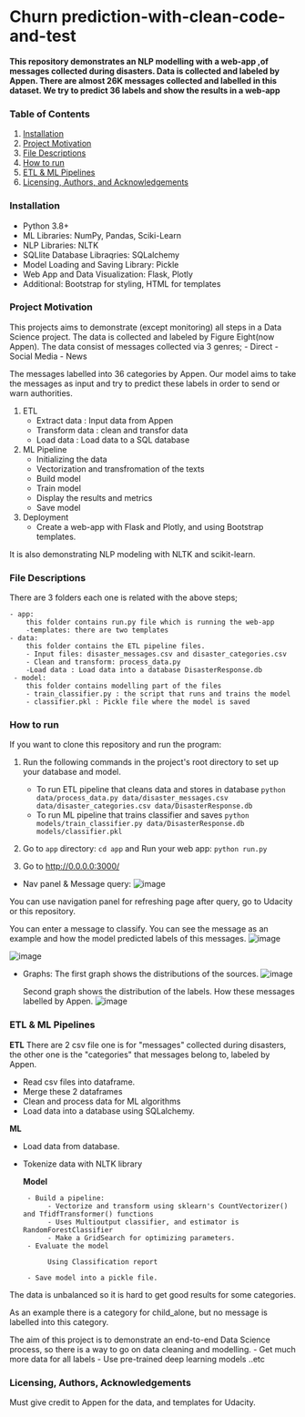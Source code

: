 # Churn prediction-with-clean-code-and-test

**This repository demonstrates an NLP modelling with a web-app ,of messages collected during disasters.
Data is collected and labeled by Appen. There are almost 26K messages collected and labelled in this dataset.
We try to predict 36 labels and show the results in a web-app**

### Table of Contents

1. [Installation](#installation)
2. [Project Motivation](#motivation)
3. [File Descriptions](#files)
4. [How to run](#run)
5. [ETL & ML Pipelines](#model)
6. [Licensing, Authors, and Acknowledgements](#licensing)

### Installation <a name="installation"></a>
- Python 3.8+
- ML Libraries: NumPy, Pandas, Sciki-Learn
- NLP Libraries: NLTK
- SQLlite Database Libraqries: SQLalchemy
- Model Loading and Saving Library: Pickle
- Web App and Data Visualization: Flask, Plotly
- Additional: Bootstrap for styling, HTML for templates


### Project Motivation<a name="motivation"></a>
This projects aims to demonstrate (except monitoring) all steps in a Data Science project.
The data is collected and labeled by Figure Eight(now Appen). The data consist of messages collected via 3 genres;
    - Direct
    - Social Media
    - News
    
The messages labelled into 36 categories by Appen.
Our model aims to take the messages as input and try to predict these labels in order to send or warn authorities.

1. ETL
    - Extract data : Input data from Appen
    - Transform data : clean  and transfor data
    - Load data : Load data to a SQL database
2. ML Pipeline
    - Initializing the data
    - Vectorization and transfromation of the texts
    - Build model
    - Train model
    - Display the results and metrics
    - Save model
3. Deployment 
    - Create a web-app with Flask and Plotly, and using Bootstrap templates.

It is also demonstrating NLP modeling with NLTK and scikit-learn.


### File Descriptions <a name="files"></a>

There are 3 folders each one is related with the above steps;

    - app:
        this folder contains run.py file which is running the web-app
        -templates: there are two templates
    - data:
        this folder contains the ETL pipeline files.
        - Input files: disaster_messages.csv and disaster_categories.csv
        - Clean and transform: process_data.py
        -Load data : Load data into a database DisasterResponse.db
     - model:
        this folder contains modelling part of the files
        - train_classifier.py : the script that runs and trains the model
        - classifier.pkl : Pickle file where the model is saved
        

### How to run <a name="run"></a>

If you want to clone this repository and run the program:

1. Run the following commands in the project's root directory to set up your database and model.

    - To run ETL pipeline that cleans data and stores in database
        `python data/process_data.py data/disaster_messages.csv data/disaster_categories.csv data/DisasterResponse.db`
    - To run ML pipeline that trains classifier and saves
        `python models/train_classifier.py data/DisasterResponse.db models/classifier.pkl`

2. Go to `app` directory: `cd app` and Run your web app: `python run.py`

3. Go to http://0.0.0.0:3000/

- Nav panel & Message query:
![image](https://user-images.githubusercontent.com/85060022/157391053-0a674e54-0270-4c6c-aebe-1a15a580a980.png)

You can use navigation panel for refreshing page after query, go to Udacity or this repository.

You can enter a message to classify. You can see the message as an example and how the model predicted labels of this messages.
![image](https://user-images.githubusercontent.com/85060022/157391260-b1071b07-5e56-4405-a3b0-d6c8074fec26.png)

![image](https://user-images.githubusercontent.com/85060022/157391330-726853e1-3523-4145-b05c-7ab9ded78dd1.png)


- Graphs:
    The first graph shows the distributions of the sources.
![image](https://user-images.githubusercontent.com/85060022/157391758-ede21116-9cb8-437a-9f79-1c30add6f5e1.png)

    Second graph  shows the distribution of the labels. How these messages labelled by Appen.
![image](https://user-images.githubusercontent.com/85060022/157391899-b6332cc7-76de-4e9b-9c78-8a60a76895d6.png)



### ETL & ML Pipelines <a name="model"></a>
**ETL**
There are 2 csv file one is for "messages" collected during disasters, the other one is the "categories" that messages belong to, labeled by Appen.

- Read csv files into dataframe.
- Merge these 2 dataframes
- Clean and process data for ML algorithms
- Load data into a database using SQLalchemy.

**ML**
- Load data from database.
- Tokenize data with NLTK library

    **Model**
       
       - Build a pipeline:
            - Vectorize and transform using sklearn's CountVectorizer() and TfidfTransformer() functions
            - Uses Multioutput classifier, and estimator is RandomForestClassifier
            - Make a GridSearch for optimizing parameters.
       - Evaluate the model
            
            Using Classification report
            
       - Save model into a pickle file.
 The data is unbalanced so it is hard to get  good results for some categories. 
 
 As an example there is a category for child_alone, but no message is labelled into this category.
 
 The aim of this project is to demonstrate an end-to-end Data Science process, so there is a way to go on data cleaning and modelling.
    - Get much more data for all labels
    - Use pre-trained deep learning models ..etc
 



### Licensing, Authors, Acknowledgements<a name="licensing"></a>

Must give credit to Appen for the data, and templates for Udacity.
